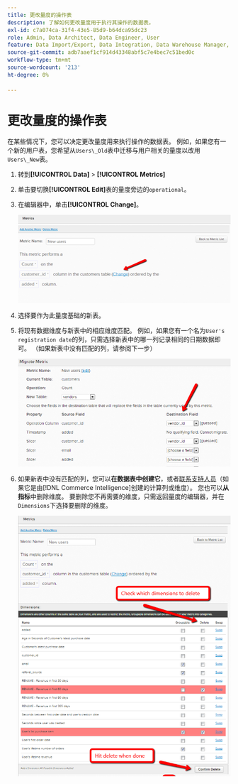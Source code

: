 ```yaml
---
title: 更改量度的操作表
description: 了解如何更改量度用于执行其操作的数据表。
exl-id: c7a074ca-31f4-43e5-85d9-b64dca95dc23
role: Admin, Data Architect, Data Engineer, User
feature: Data Import/Export, Data Integration, Data Warehouse Manager, Commerce Tables
source-git-commit: adb7aaef1cf914d43348abf5c7e4bec7c51bed0c
workflow-type: tm+mt
source-wordcount: '213'
ht-degree: 0%

---
```


# 更改量度的操作表

在某些情况下，您可以决定更改量度用来执行操作的数据表。 例如，如果您有一个新的用户表，您希望从`Users\_Old`表中迁移与用户相关的量度以改用`Users\_New`表。

1. 转到&#x200B;**[!UICONTROL Data]** > **[!UICONTROL Metrics]**
1. 单击要切换&#x200B;**[!UICONTROL Edit]**&#x200B;表的量度旁边的`operational`。
1. 在编辑器中，单击&#x200B;**[!UICONTROL Change]**。

   ![](../../assets/change-metrics-1.png)
1. 选择要作为此量度基础的新表。
1. 将现有数据维度与新表中的相应维度匹配。 例如，如果您有一个名为`User's registration date`的列，只需选择新表中的哪一列记录相同的日期数据即可。 （如果新表中没有匹配的列，请参阅下一步）

   ![](../../assets/change-metrics-2.png)

1. 如果新表中没有匹配的列，您可以&#x200B;**在数据表中创建它**，或者[联系支持人员](https://experienceleague.adobe.com/docs/commerce-knowledge-base/kb/troubleshooting/miscellaneous/mbi-service-policies.html?lang=zh-Hans)（如果它是由[!DNL Commerce Intelligence]创建的计算列或维度）。 您也可以&#x200B;**从指标**&#x200B;中删除维度。 要删除您不再需要的维度，只需返回量度的编辑器，并在`Dimensions`下选择要删除的维度。

   ![](../../assets/change-metrics-3.png)
